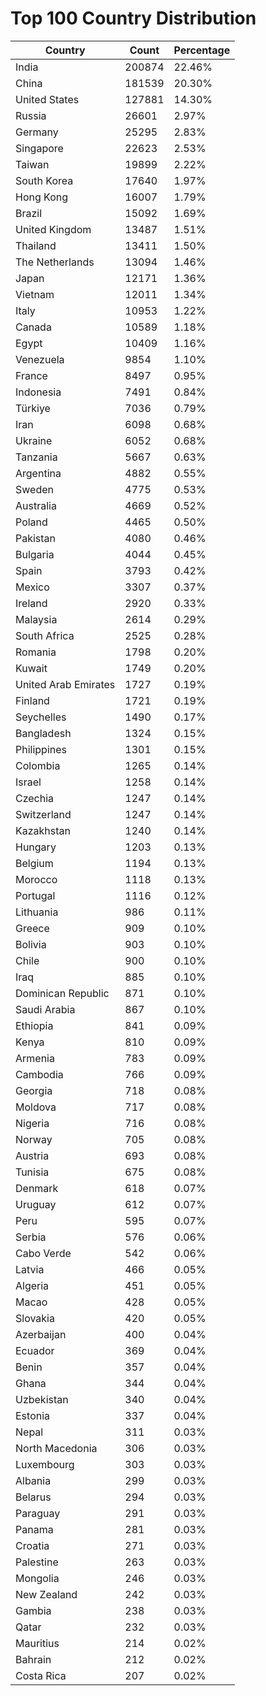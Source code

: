 # Top 100 Country Distribution
| Country | Count | Percentage |
|----|----|----|
| India | 200874 | 22.46% |
| China | 181539 | 20.30% |
| United States | 127881 | 14.30% |
| Russia | 26601 | 2.97% |
| Germany | 25295 | 2.83% |
| Singapore | 22623 | 2.53% |
| Taiwan | 19899 | 2.22% |
| South Korea | 17640 | 1.97% |
| Hong Kong | 16007 | 1.79% |
| Brazil | 15092 | 1.69% |
| United Kingdom | 13487 | 1.51% |
| Thailand | 13411 | 1.50% |
| The Netherlands | 13094 | 1.46% |
| Japan | 12171 | 1.36% |
| Vietnam | 12011 | 1.34% |
| Italy | 10953 | 1.22% |
| Canada | 10589 | 1.18% |
| Egypt | 10409 | 1.16% |
| Venezuela | 9854 | 1.10% |
| France | 8497 | 0.95% |
| Indonesia | 7491 | 0.84% |
| Türkiye | 7036 | 0.79% |
| Iran | 6098 | 0.68% |
| Ukraine | 6052 | 0.68% |
| Tanzania | 5667 | 0.63% |
| Argentina | 4882 | 0.55% |
| Sweden | 4775 | 0.53% |
| Australia | 4669 | 0.52% |
| Poland | 4465 | 0.50% |
| Pakistan | 4080 | 0.46% |
| Bulgaria | 4044 | 0.45% |
| Spain | 3793 | 0.42% |
| Mexico | 3307 | 0.37% |
| Ireland | 2920 | 0.33% |
| Malaysia | 2614 | 0.29% |
| South Africa | 2525 | 0.28% |
| Romania | 1798 | 0.20% |
| Kuwait | 1749 | 0.20% |
| United Arab Emirates | 1727 | 0.19% |
| Finland | 1721 | 0.19% |
| Seychelles | 1490 | 0.17% |
| Bangladesh | 1324 | 0.15% |
| Philippines | 1301 | 0.15% |
| Colombia | 1265 | 0.14% |
| Israel | 1258 | 0.14% |
| Czechia | 1247 | 0.14% |
| Switzerland | 1247 | 0.14% |
| Kazakhstan | 1240 | 0.14% |
| Hungary | 1203 | 0.13% |
| Belgium | 1194 | 0.13% |
| Morocco | 1118 | 0.13% |
| Portugal | 1116 | 0.12% |
| Lithuania | 986 | 0.11% |
| Greece | 909 | 0.10% |
| Bolivia | 903 | 0.10% |
| Chile | 900 | 0.10% |
| Iraq | 885 | 0.10% |
| Dominican Republic | 871 | 0.10% |
| Saudi Arabia | 867 | 0.10% |
| Ethiopia | 841 | 0.09% |
| Kenya | 810 | 0.09% |
| Armenia | 783 | 0.09% |
| Cambodia | 766 | 0.09% |
| Georgia | 718 | 0.08% |
| Moldova | 717 | 0.08% |
| Nigeria | 716 | 0.08% |
| Norway | 705 | 0.08% |
| Austria | 693 | 0.08% |
| Tunisia | 675 | 0.08% |
| Denmark | 618 | 0.07% |
| Uruguay | 612 | 0.07% |
| Peru | 595 | 0.07% |
| Serbia | 576 | 0.06% |
| Cabo Verde | 542 | 0.06% |
| Latvia | 466 | 0.05% |
| Algeria | 451 | 0.05% |
| Macao | 428 | 0.05% |
| Slovakia | 420 | 0.05% |
| Azerbaijan | 400 | 0.04% |
| Ecuador | 369 | 0.04% |
| Benin | 357 | 0.04% |
| Ghana | 344 | 0.04% |
| Uzbekistan | 340 | 0.04% |
| Estonia | 337 | 0.04% |
| Nepal | 311 | 0.03% |
| North Macedonia | 306 | 0.03% |
| Luxembourg | 303 | 0.03% |
| Albania | 299 | 0.03% |
| Belarus | 294 | 0.03% |
| Paraguay | 291 | 0.03% |
| Panama | 281 | 0.03% |
| Croatia | 271 | 0.03% |
| Palestine | 263 | 0.03% |
| Mongolia | 246 | 0.03% |
| New Zealand | 242 | 0.03% |
| Gambia | 238 | 0.03% |
| Qatar | 232 | 0.03% |
| Mauritius | 214 | 0.02% |
| Bahrain | 212 | 0.02% |
| Costa Rica | 207 | 0.02% |
